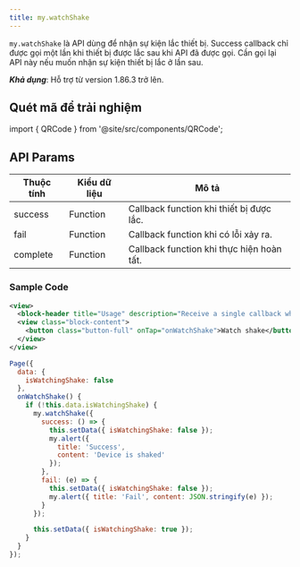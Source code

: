 ```yaml
---
title: my.watchShake
---
```


`my.watchShake` là API dùng để nhận sự kiện lắc thiết bị. Success callback chỉ được gọi một lần khi thiết bị được lắc sau khi API đã được gọi. Cần gọi lại API này nếu muốn nhận sự kiện thiết bị lắc ở lần sau.

**_Khả dụng_**: Hỗ trợ từ version 1.86.3 trở lên.

## Quét mã để trải nghiệm

import { QRCode } from '@site/src/components/QRCode';

<QRCode page="pages/api/shake/index" />

## API Params

| Thuộc tính | Kiểu dữ liệu | Mô tả                                     |
| ---------- | ------------ | ----------------------------------------- |
| success    | Function     | Callback function khi thiết bị được lắc.  |
| fail       | Function     | Callback function khi có lỗi xảy ra.      |
| complete   | Function     | Callback function khi thực hiện hoàn tất. |

### Sample Code

```xml
<view>
  <block-header title="Usage" description="Receive a single callback when device is shaked." />
  <view class="block-content">
    <button class="button-full" onTap="onWatchShake">Watch shake</button>
  </view>
</view>
```

```js
Page({
  data: {
    isWatchingShake: false
  },
  onWatchShake() {
    if (!this.data.isWatchingShake) {
      my.watchShake({
        success: () => {
          this.setData({ isWatchingShake: false });
          my.alert({
            title: 'Success',
            content: 'Device is shaked'
          });
        },
        fail: (e) => {
          this.setData({ isWatchingShake: false });
          my.alert({ title: 'Fail', content: JSON.stringify(e) });
        }
      });

      this.setData({ isWatchingShake: true });
    }
  }
});
```
